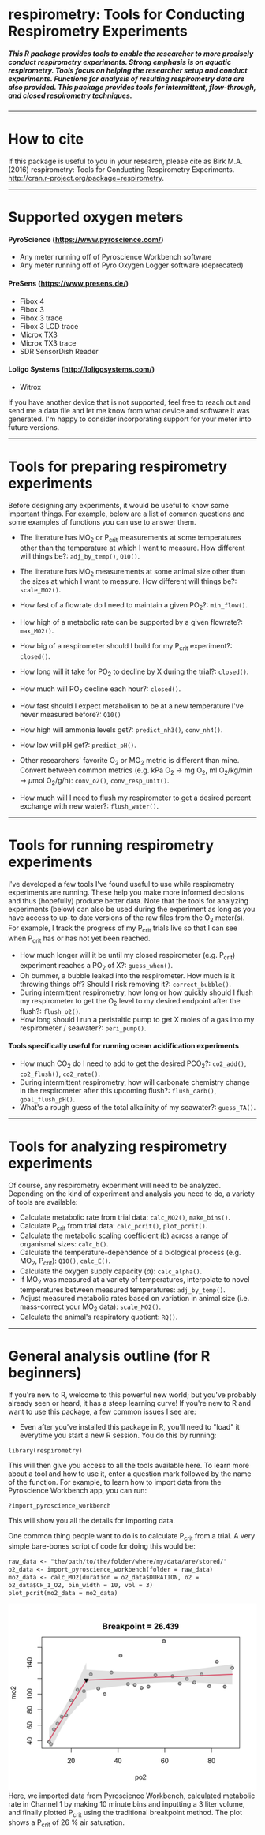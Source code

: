 # respirometry: Tools for Conducting Respirometry Experiments


##### This R package provides tools to enable the researcher to more precisely conduct respirometry experiments. Strong emphasis is on aquatic respirometry. Tools focus on helping the researcher setup and conduct experiments. Functions for analysis of resulting respirometry data are also provided. This package provides tools for intermittent, flow-through, and closed respirometry techniques.

---

# How to cite

If this package is useful to you in your research, please cite as Birk M.A. (2016) respirometry: Tools for Conducting Respirometry Experiments. http://cran.r-project.org/package=respirometry.

---

# Supported oxygen meters
#### PyroScience (<https://www.pyroscience.com/>)
- Any meter running off of Pyroscience Workbench software
- Any meter running off of Pyro Oxygen Logger software (deprecated)

#### PreSens (<https://www.presens.de/>)
- Fibox 4
- Fibox 3
- Fibox 3 trace
- Fibox 3 LCD trace
- Microx TX3
- Microx TX3 trace
- SDR SensorDish Reader
	
#### Loligo Systems (<http://loligosystems.com/>)
- Witrox

If you have another device that is not supported, feel free to reach out and send me a data file and let me know from what device and software it was generated. I'm happy to consider incorporating support for your meter into future versions.





---

# Tools for preparing respirometry experiments

Before designing any experiments, it would be useful to know some important things. For example, below are a list of common questions and some examples of functions you can use to answer them.

- The literature has MO<sub>2</sub> or P<sub>crit</sub> measurements at some temperatures other than the temperature at which I want to measure. How different will things be?: `adj_by_temp()`, `Q10()`. 
- The literature has MO<sub>2</sub> measurements at some animal size other than the sizes at which I want to measure. How different will things be?: `scale_MO2()`.

- How fast of a flowrate do I need to maintain a given PO<sub>2</sub>?: `min_flow()`.
- How high of a metabolic rate can be supported by a given flowrate?: `max_MO2()`.
- How big of a respirometer should I build for my P<sub>crit</sub> experiment?: `closed()`.
- How long will it take for PO<sub>2</sub> to decline by X during the trial?: `closed()`.
- How much will PO<sub>2</sub> decline each hour?: `closed()`.
- How fast should I expect metabolism to be at a new temperature I've never measured before?: `Q10()`
- How high will ammonia levels get?: `predict_nh3()`, `conv_nh4()`.
- How low will pH get?: `predict_pH()`.
- Other researchers' favorite O<sub>2</sub> or MO<sub>2</sub> metric is different than mine. Convert between common metrics (e.g. kPa O<sub>2</sub> -> mg O<sub>2</sub>, ml O<sub>2</sub>/kg/min -> $\mu$mol O<sub>2</sub>/g/h): `conv_o2()`, `conv_resp_unit()`.
- How much will I need to flush my respirometer to get a desired percent exchange with new water?: `flush_water()`.





---

# Tools for running respirometry experiments

I've developed a few tools I've found useful to use while respirometry experiments are running. These help you make more informed decisions and thus (hopefully) produce better data. Note that the tools for analyzing experiments (below) can also be used during the experiment as long as you have access to up-to date versions of the raw files from the O<sub>2</sub> meter(s). For example, I track the progress of my P<sub>crit</sub> trials live so that I can see when P<sub>crit</sub> has or has not yet been reached.

- How much longer will it be until my closed respirometer (e.g. P<sub>crit</sub>) experiment reaches a PO<sub>2</sub> of X?: `guess_when()`.
- Oh bummer, a bubble leaked into the respirometer. How much is it throwing things off? Should I risk removing it?: `correct_bubble()`.
- During intermittent respirometry, how long or how quickly should I flush my respirometer to get the O<sub>2</sub> level to my desired endpoint after the flush?: `flush_o2()`.
- How long should I run a peristaltic pump to get X moles of a gas into my respirometer / seawater?: `peri_pump()`.

#### Tools specifically useful for running ocean acidification experiments
- How much CO<sub>2</sub> do I need to add to get the desired PCO<sub>2</sub>?: `co2_add()`, `co2_flush()`, `co2_rate()`.
- During intermittent respirometry, how will carbonate chemistry change in the respirometer after this upcoming flush?: `flush_carb()`, `goal_flush_pH()`.
- What's a rough guess of the total alkalinity of my seawater?: `guess_TA()`.





---

# Tools for analyzing respirometry experiments

Of course, any respirometry experiment will need to be analyzed. Depending on the kind of experiment and analysis you need to do, a variety of tools are available:

- Calculate metabolic rate from trial data: `calc_MO2()`, `make_bins()`.
- Calculate P<sub>crit</sub> from trial data: `calc_pcrit()`, `plot_pcrit()`.
- Calculate the metabolic scaling coefficient (b) across a range of organismal sizes: `calc_b()`.
- Calculate the temperature-dependence of a biological process (e.g. MO<sub>2</sub>, P<sub>crit</sub>): `Q10()`, `calc_E()`.
- Calculate the oxygen supply capacity ($\alpha$): `calc_alpha()`.
- If MO<sub>2</sub> was measured at a variety of temperatures, interpolate to novel temperatures between measured temperatures: `adj_by_temp()`.
- Adjust measured metabolic rates based on variation in animal size (i.e. mass-correct your MO<sub>2</sub> data): `scale_MO2()`.
- Calculate the animal's respiratory quotient: `RQ()`.

---

# General analysis outline (for R beginners)

If you're new to R, welcome to this powerful new world; but you've probably already seen or heard, it has a steep learning curve! If you're new to R and want to use this package, a few common issues I see are:
- Even after you've installed this package in R, you'll need to "load" it everytime you start a new R session. You do this by running:
```
library(respirometry)
```
This will then give you access to all the tools available here. To learn more about a tool and how to use it, enter a question mark followed by the name of the function. For example, to learn how to import data from the Pyroscience Workbench app, you can run:
```
?import_pyroscience_workbench
```
This will show you all the details for importing data.

One common thing people want to do is to calculate P<sub>crit</sub> from a trial. A very simple bare-bones script of code for doing this would be:
```
raw_data <- "the/path/to/the/folder/where/my/data/are/stored/"
o2_data <- import_pyroscience_workbench(folder = raw_data)
mo2_data <- calc_MO2(duration = o2_data$DURATION, o2 = o2_data$CH_1_O2, bin_width = 10, vol = 3)
plot_pcrit(mo2_data = mo2_data)
```
![An example Pcrit plot](pcrit_plot_example.png "An example Pcrit plot")
Here, we imported data from Pyroscience Workbench, calculated metabolic rate in Channel 1 by making 10 minute bins and inputting a 3 liter volume, and finally plotted P<sub>crit</sub> using the traditional breakpoint method. The plot shows a P<sub>crit</sub> of 26 % air saturation.


